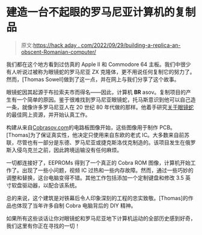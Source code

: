 # 建造一台不起眼的罗马尼亚计算机的复制品

> 原文:[https://hack aday . com/2022/09/29/building-a-replica-an-obscent-Romanian-computer/](https://hackaday.com/2022/09/29/building-a-replica-of-an-obscure-romanian-computer/)

我们都在这个地方看到过仿真的 Apple II 和 Commodore 64 主板。我们中很少有人听说过被称为眼镜蛇的罗马尼亚 ZX 克隆体，更不用说任何复制它的努力了。然而，[Thomas Sowell]做到了这一点，并在网上与我们分享了这个故事。

眼镜蛇因其起源于布拉索夫市而得名——因此，计算机 **BR** asov。复制项目的产生有一个简单的原因。鉴于很难找到罗马尼亚眼镜蛇，托马斯意识到他可以自己造一条，就像许多罗马尼亚人在 20 世纪 80 年代做的那样。他着手研究[关于眼镜蛇](http://cobrasov.com/CoBra%20Project/index.html)的最佳网上资源，并开始认真工作。

构建从来自[Cobrasov.com](http://cobrasov.com/CoBra%20Project/index.html)的电路板图像开始，这些图像用于制作 PCB。[Thomas]为了保证真实性，他决定只使用来自东欧的老式 IC。大多数来自前苏联，尽管也有一部分是东德、罗马尼亚或捷克斯洛伐克制造的。该项目发生在俄罗斯入侵乌克兰之前，因此跨境运输没有任何麻烦。

一切都连接好了，EEPROMs 得到了一个真正的 Cobra ROM 图像，计算机开始工作了。出现了一些小问题，视频 IC 过热和一些内存故障。然而，通过一些巧妙的调整和替换，这台电脑变得不错。其他工作包括添加一个定制键盘和修改 3.5 英寸软盘驱动器，以配合该系统。

总的来说，这个建筑是对铁幕后令人印象深刻的工程的忠实致敬。[Thomas]的作品也体现了当年许多自制 Cobra 电脑背后的 DIY 精神。

如果所有这些谈话让你对眼镜蛇和罗马尼亚地下计算机运动的全部历史感到好奇，我们这里有你正在寻找的一切！